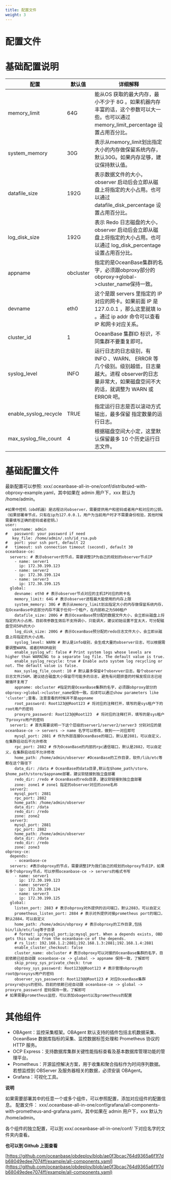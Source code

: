 ```yaml
---
title: 配置文件
weight: 3
---
```

# 配置文件

# 基础配置说明
| 配置 | 默认值 | 详细解释 |
| --- | --- | --- |
| memory_limit | 64G | 能从OS 获取的最大内存，最小不少于 8G 。如果机器内存丰富的话，这个参数可以大一些。也可以通过 memory_limit_percentage 设置占用百分比。 |
| system_memory | 30G | 表示从memory_limit划出指定大小的内存做保留系统内存，默认30G。如果内存足够，建议保持默认值。 |
| datafile_size | 192G | 表示数据文件的大小，observer 启动后会立即从磁盘上将指定的大小占用。也可以通过 datafile_disk_percentage 设置占用百分比。 |
| log_disk_size | 192G | 表示 Redo 日志磁盘的大小，observer 启动后会立即从磁盘上将指定的大小占用。也可以通过 log_disk_percentage 设置占用百分比。 |
| appname | obcluster | 指定的是OceanBase集群的名字，必须跟obproxy部分的obproxy->global->cluster_name保持一致。 |
| devname | eth0 | 这个是跟 servers 里指定的 IP 对应的网卡。如果前面 IP 是 127.0.0.1 ，那么这里就填  lo 。通过 ip addr 命令可以查看 IP 和网卡对应关系。 |
| cluster_id | 1 | OceanBase 集群ID 标识，不同集群不要重复即可。 |
| syslog_level | INFO | 运行日志的日志级别，有 INFO 、WARN、 ERROR 等几个级别。级别越低，日志量越大。进程 observer的日志量非常大，如果磁盘空间不大的话，就调整为 WARN 或 ERROR 吧。 |
| enable_syslog_recycle | TRUE | 指定运行日志是否以滚动方式输出，最多保留 指定数量的运行日志。 |
| max_syslog_file_count | 4 | 根据磁盘空间大小定，这里默认保留最多 10 个历史运行日志文件。 |


# 基础配置文件
最新配置可以参照: xxx/.oceanbase-all-in-one/conf/distributed-with-obproxy-example.yaml，其中如果在 admin 用户下，xxx 默认为 /home/admin。
```
#如果中控机（obd机器）是远程访问observer，需要提供用户和密码或者用户和对应的公钥。（如果部署单节点，只有在ip为127.0.0.1，用户为当前用户时才不需要身份校验，其他时候需要填写正确的密码或者密钥。）
user:
   username: admin
#   password: your password if need
   key_file: /home/admin/.ssh/id_rsa.pub
#   port: your ssh port, default 22
#   timeout: ssh connection timeout (second), default 30
oceanbase-ce:
  servers: # 表示observer的节点，需要调整IP为自己的规划的observer节点IP
    - name: server1
      ip: 172.30.199.123
    - name: server2
      ip: 172.30.199.124
    - name: server3
      ip: 172.30.199.125
  global:
    devname: eth0 # 表示observer节点对应的主机IP对应的网卡名
    memory_limit: 64G # 表示observer进程最大能使用的内存上限
    system_memory: 30G # 表示从memory_limit划出指定大小的内存做保留系统内存，在OceanBase中这部分内存不属于任何一个租户，在内部称之为500租户
    datafile_size: 200G # 表示OceanBase预分配的数据文件大小，会立即从磁盘上将指定的大小占用，目前改参数生效后不支持调小，只能调大，建议初始设置不宜太大，可分配磁盘空间50%的大小
    log_disk_size: 200G # 表示OceanBase预分配的redo日志文件大小，会立即从磁盘上将指定的大小占用。
    syslog_level: WARN # 默认是info级别，会生成大量的observer日志，可以根据需要调整WARN，或者ERROR级别
    enable_syslog_wf: false # Print system logs whose levels are higher than WARNING to a separate log file. The default value is true.
    enable_syslog_recycle: true # Enable auto system log recycling or not. The default value is false.
    max_syslog_file_count: 10 # 默认最多保留4个observer日志，每个observer日志文件256M，建议结合磁盘大小保留尽可能多的日志，避免有问题排查的时候发现日志已经被循环复用了
    appname: obcluster #指定的是OceanBase集群的名字，必须跟obproxy部分的obproxy->global->cluster_name保持一致。后续可以通过show parameters like 'cluster';查看，注意查看的时候并不是appname
    root_password: Root123@@Root123 # 将对应的注释打开，填写的是sys租户下的root用户的密码
    proxyro_password: Root123@@Root123  # 将对应的注释打开，填写的是sys租户下proxyro用户的密码
  server1: # 首先需要说明一下这个层级的server1/server2/server3 分别对应的是 oceanbase-ce -> servers -> name 名字可以修改，做到一一对应即可
    mysql_port: 2881 # 作为外部连接OceanBase的端口，默认是2881，可以自定义，在集群启动后不允许修改
    rpc_port: 2882 # 作为OceanBase的内部的rpc通信端口，默认是2882，可以自定义，在集群启动后不允许修改
    home_path: /home/admin/observer #OceanBase的工作目录，软件/lib/etc等都在这个路径下
    data_dir: /data # OceanBase的data目录,默认在$home_path/store，$home_path/store/$appname部署，建议软链接到独立盘部署
    redo_dir: /redo # OceanBase的redo目录，建议软链接到独立盘部署
    zone: zone1 # zone1 指定的observer对应的zone名称
  server2:
    mysql_port: 2881
    rpc_port: 2882
    home_path: /home/admin/observer
    data_dir: /data
    redo_dir: /redo
    zone: zone2
  server3:
    mysql_port: 2881
    rpc_port: 2882
    home_path: /home/admin/observer
    data_dir: /data
    redo_dir: /redo
    zone: zone3
obproxy-ce:
  depends:
    - oceanbase-ce
  servers: #表示obproxy的节点，需要调整IP为我们自己的规划的obproxy节点IP，如果有多个obproxy节点，可以参照oceanbase-ce -> servers的格式书写
    - name: server1
      ip: 172.30.199.123
    - name: server2
      ip: 172.30.199.124
    - name: server3
      ip: 172.30.199.125
  global:
    listen_port: 2883 # 表示obproxy对外提供的访问端口，默认2883，可以自定义
    prometheus_listen_port: 2884 # 表示对外提供对接prometheus port的端口，默认2884，可以自定义
    home_path: /home/admin/obproxy # 表示obproxy的工作目录,包括bin/lib/etc/log等子目录
    # format: ip:mysql_port;ip:mysql_port. When a depends exists, OBD gets this value from the oceanbase-ce of the depends.
    # rs_list: 192.168.1.2:2881;192.168.1.3:2881;192.168.1.4:2881
    enable_cluster_checkout: false
    cluster_name: obcluster # 表示obproxy可以对接的OceanBase集群的名字，目前依赖已经自动跟 oceanbase-ce -> global -> appname 保持一致，了解即可
    skip_proxy_sys_private_check: true
    obproxy_sys_password: Root123@@Root123 # 表示管理obproxy的root@proxysys用户的密码
    observer_sys_password: Root123@@Root123 # 对应OceanBase集群proxyro@sys的密码，目前的依赖已经自动跟 oceanbase-ce -> global -> proxyro_password 密码保持一致，了解即可
# 如果需要prometheus监控，可以添加obagent以及prometheus的配置
```

# 其他组件

- OBAgent：监控采集框架。OBAgent 默认支持的插件包括主机数据采集、OceanBase 数据库指标的采集、监控数据标签处理和 Prometheus 协议的 HTTP 服务。
- OCP Express：支持数据库集群关键性能指标查看及基本数据库管理功能的管理平台。
- Prometheus：开源监控解决方案，用于收集和聚合指标作为时间序列数据。若想监控到 OBServer 及服务器相关的数据，必须安装 OBAgent。
- Grafana：可视化工具。

**说明**

如果需要部署其中的任意一个或多个组件，可以参照配置，添加对应组件的配置信息。
配置文件：
xxx/.oceanbase-all-in-one/conf/grafana/all-components-with-prometheus-and-grafana.yaml，其中如果在 admin 用户下，xxx 默认为 /home/admin。

各个组件的独立配置，可以到 xxx/.oceanbase-all-in-one/conf/ 下对应名字的文件夹内查看。

**也可以到 Github 上面查看**

[https://github.com/oceanbase/obdeploy/blob/ae0f3bcac764d9365a6f1f7db68049edee7074ff/example/all-components.yaml](https://github.com/oceanbase/obdeploy/blob/ae0f3bcac764d9365a6f1f7db68049edee7074ff/example/all-components.yaml)

